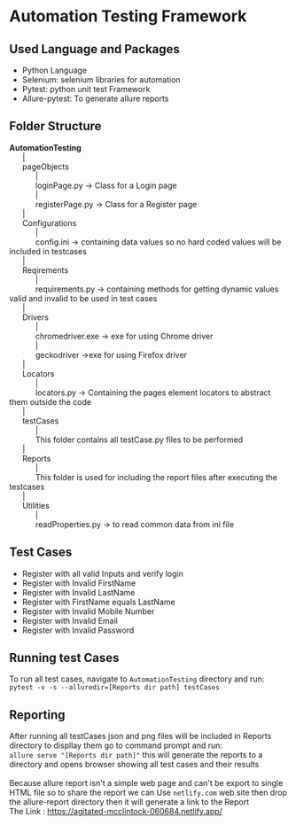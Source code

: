 # Automation Testing Framework

## Used Language and Packages
* Python Language
* Selenium: selenium libraries for automation
* Pytest: python unit test Framework
* Allure-pytest: To generate allure reports

## Folder Structure
**AutomationTesting** <br />
&nbsp;&nbsp;&nbsp;&nbsp;&nbsp;&nbsp;|<br />
&nbsp;&nbsp;&nbsp;&nbsp;&nbsp;&nbsp;pageObjects<br />
&nbsp;&nbsp;&nbsp;&nbsp;&nbsp;&nbsp;&nbsp;&nbsp;&nbsp;&nbsp;&nbsp;&nbsp;| <br />
&nbsp;&nbsp;&nbsp;&nbsp;&nbsp;&nbsp;&nbsp;&nbsp;&nbsp;&nbsp;&nbsp;&nbsp;loginPage.py -> Class for a Login page <br />
&nbsp;&nbsp;&nbsp;&nbsp;&nbsp;&nbsp;&nbsp;&nbsp;&nbsp;&nbsp;&nbsp;&nbsp;| <br />
&nbsp;&nbsp;&nbsp;&nbsp;&nbsp;&nbsp;&nbsp;&nbsp;&nbsp;&nbsp;&nbsp;&nbsp;registerPage.py -> Class for a Register page <br />
&nbsp;&nbsp;&nbsp;&nbsp;&nbsp;&nbsp;|<br />
&nbsp;&nbsp;&nbsp;&nbsp;&nbsp;&nbsp;Configurations <br />
&nbsp;&nbsp;&nbsp;&nbsp;&nbsp;&nbsp;&nbsp;&nbsp;&nbsp;&nbsp;&nbsp;&nbsp;| <br />
&nbsp;&nbsp;&nbsp;&nbsp;&nbsp;&nbsp;&nbsp;&nbsp;&nbsp;&nbsp;&nbsp;&nbsp;config.ini -> containing data values so no hard coded values will be included in testcases <br />
&nbsp;&nbsp;&nbsp;&nbsp;&nbsp;&nbsp;| <br />
&nbsp;&nbsp;&nbsp;&nbsp;&nbsp;&nbsp;Reqirements <br />
&nbsp;&nbsp;&nbsp;&nbsp;&nbsp;&nbsp;&nbsp;&nbsp;&nbsp;&nbsp;&nbsp;&nbsp;| <br />
&nbsp;&nbsp;&nbsp;&nbsp;&nbsp;&nbsp;&nbsp;&nbsp;&nbsp;&nbsp;&nbsp;&nbsp;requirements.py -> containing methods for getting dynamic values valid and invalid to be used in test cases <br />
&nbsp;&nbsp;&nbsp;&nbsp;&nbsp;&nbsp;|<br />
&nbsp;&nbsp;&nbsp;&nbsp;&nbsp;&nbsp;Drivers<br />
&nbsp;&nbsp;&nbsp;&nbsp;&nbsp;&nbsp;&nbsp;&nbsp;&nbsp;&nbsp;&nbsp;&nbsp;| <br />
&nbsp;&nbsp;&nbsp;&nbsp;&nbsp;&nbsp;&nbsp;&nbsp;&nbsp;&nbsp;&nbsp;&nbsp;chromedriver.exe -> exe for using Chrome driver  <br />
&nbsp;&nbsp;&nbsp;&nbsp;&nbsp;&nbsp;&nbsp;&nbsp;&nbsp;&nbsp;&nbsp;&nbsp;| <br />
&nbsp;&nbsp;&nbsp;&nbsp;&nbsp;&nbsp;&nbsp;&nbsp;&nbsp;&nbsp;&nbsp;&nbsp;geckodriver ->exe for using Firefox driver <br />
&nbsp;&nbsp;&nbsp;&nbsp;&nbsp;&nbsp;|<br />
&nbsp;&nbsp;&nbsp;&nbsp;&nbsp;&nbsp;Locators<br />
&nbsp;&nbsp;&nbsp;&nbsp;&nbsp;&nbsp;&nbsp;&nbsp;&nbsp;&nbsp;&nbsp;&nbsp;| <br />
&nbsp;&nbsp;&nbsp;&nbsp;&nbsp;&nbsp;&nbsp;&nbsp;&nbsp;&nbsp;&nbsp;&nbsp;locators.py -> Containing the pages element locators to abstract them outside the code<br/>
&nbsp;&nbsp;&nbsp;&nbsp;&nbsp;&nbsp;|<br />
&nbsp;&nbsp;&nbsp;&nbsp;&nbsp;&nbsp;testCases<br />
&nbsp;&nbsp;&nbsp;&nbsp;&nbsp;&nbsp;&nbsp;&nbsp;&nbsp;&nbsp;&nbsp;&nbsp;| <br />
&nbsp;&nbsp;&nbsp;&nbsp;&nbsp;&nbsp;&nbsp;&nbsp;&nbsp;&nbsp;&nbsp;&nbsp;This folder contains all testCase.py files to be performed<br />
&nbsp;&nbsp;&nbsp;&nbsp;&nbsp;&nbsp;| <br />
&nbsp;&nbsp;&nbsp;&nbsp;&nbsp;&nbsp;Reports <br />
&nbsp;&nbsp;&nbsp;&nbsp;&nbsp;&nbsp;&nbsp;&nbsp;&nbsp;&nbsp;&nbsp;&nbsp;| <br />
&nbsp;&nbsp;&nbsp;&nbsp;&nbsp;&nbsp;&nbsp;&nbsp;&nbsp;&nbsp;&nbsp;&nbsp;This folder is used for including the report files after executing the testcases <br />
&nbsp;&nbsp;&nbsp;&nbsp;&nbsp;&nbsp;| <br />
&nbsp;&nbsp;&nbsp;&nbsp;&nbsp;&nbsp;Utilities <br />
&nbsp;&nbsp;&nbsp;&nbsp;&nbsp;&nbsp;&nbsp;&nbsp;&nbsp;&nbsp;&nbsp;&nbsp;| <br />
&nbsp;&nbsp;&nbsp;&nbsp;&nbsp;&nbsp;&nbsp;&nbsp;&nbsp;&nbsp;&nbsp;&nbsp;readProperties.py -> to read common data from ini file <br />


## Test Cases
* Register with all valid Inputs and verify login
* Register with Invalid FirstName
* Register with Invalid LastName
* Register with FirstName equals LastName
* Register with Invalid Mobile Number
* Register with Invalid Email
* Register with Invalid Password

## Running test Cases
To run all test cases, navigate to `AutomationTesting` directory and run:<br />
`pytest -v -s --alluredir=[Reports dir path] testCases` <br />

## Reporting
After running all testCases json and png files will be included in Reports directory to displlay them go to command prompt and run:<br />
`allure serve "[Reports dir path]"` this will generate the reports to a directory and opens browser showing all test cases and their results<br />
<br />
Because allure report isn't a simple web page and can't be export to single HTML file so to share the report we can Use 
`netlify.com` web site then drop the allure-report directory then it will generate a link to the Report <br />
The Link : https://agitated-mcclintock-060684.netlify.app/



